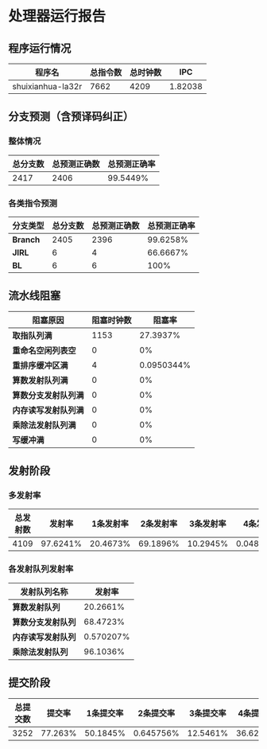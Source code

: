 # 处理器运行报告
## 程序运行情况
|程序名|总指令数|总时钟数|IPC|
|---|---|---|---|
|shuixianhua-la32r|7662|4209|1.82038|

## 分支预测（含预译码纠正）
### 整体情况
|总分支数|总预测正确数|总预测正确率|
|---|---|---|
|2417|2406|99.5449%|

### 各类指令预测
|分支类型|总分支数|总预测正确数|总预测正确率|
|---|---|---|---|
|**Branch**| 2405 | 2396 | 99.6258%|
|**JIRL**| 6 | 4 | 66.6667%|
|**BL**| 6 | 6 | 100%|

## 流水线阻塞
|阻塞原因|阻塞时钟数|阻塞率|
|---|---|---|
|**取指队列满**| 1153 | 27.3937%|
|**重命名空闲列表空**|0 | 0%|
|**重排序缓冲区满**|4 | 0.0950344%|
|**算数发射队列满**|0 | 0%|
|**算数分支发射队列满**|0 | 0%|
|**内存读写发射队列满**|0 | 0%|
|**乘除法发射队列满**|0 | 0%|
|**写缓冲满**|0 | 0%|

## 发射阶段
### 多发射率
|总发射数|发射率|1条发射率|2条发射率|3条发射率|4条发射率|
|---|---|---|---|---|---|
|4109|97.6241%|20.4673%|69.1896%|10.2945%|0.0486736%|

### 各发射队列发射率
|发射队列名称|发射率|
|---|---|
|**算数发射队列**|20.2661%|
|**算数分支发射队列**|68.4723%|
|**内存读写发射队列**|0.570207%|
|**乘除法发射队列**|96.1036%|

## 提交阶段
|总提交数|提交率|1条提交率|2条提交率|3条提交率|4条提交率|
|---|---|---|---|---|---|
|3252|77.263%|50.1845%|0.645756%|12.5461%|36.6236%|
